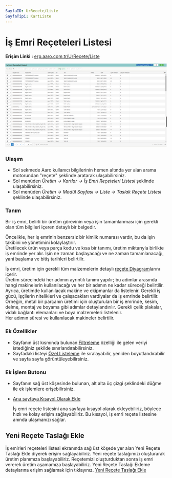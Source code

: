 ```yaml
---
SayfaID: UrRecete/Liste
SayfaTipi: KartListe
---
```


# İş Emri Reçeteleri Listesi

**Erişim Linki :** [erp.aaro.com.tr/UrRecete/Liste](erp.aaro.com.tr/UrRecete/Liste)

[![Image](../Uretim/isemrirecete.png)](Uretim)

### Ulaşım 

- Sol sekmede Aaro kullanıcı bilgilerinin hemen altında yer alan arama motorundan "reçete" şeklinde aratarak ulaşabilirsiniz.
- Sol menüden *Üretim -> Kartlar -> İş Emri Reçeteleri Listesi* şeklinde ulaşabilirsiniz.
- Sol menüden *Üretim -> Modül Sayfası -> Liste -> Taslak Reçete Listesi* şeklinde ulaşabilirsiniz.

### Tanım 

Bir iş emri, belirli bir üretim görevinin veya işin tamamlanması için gerekli olan tüm bilgileri içeren detaylı bir belgedir.  

Öncelikle, her iş emrinin benzersiz bir kimlik numarası vardır, bu da işin takibini ve yönetimini kolaylaştırır.   
Üretilecek ürün veya parça kodu ve kısa bir tanımı, üretim miktarıyla birlikte iş emrinde yer alır. 
İşin ne zaman başlayacağı ve ne zaman tamamlanacağı, yani başlama ve bitiş tarihleri belirtilir.

İş emri, üretim için gerekli tüm malzemelerin detaylı [reçete Diyagram](../Uretim/ReçeteDiyagram.md)larını içerir.  
Üretim sürecindeki her adımın ayrıntılı tanımı yapılır; bu adımlar arasında hangi makinelerin kullanılacağı ve her bir adımın ne kadar süreceği belirtilir.  
Ayrıca, üretimde kullanılacak makine ve ekipmanlar da listelenir. Gerekli iş gücü, işçilerin nitelikleri ve çalışacakları vardiyalar da iş emrinde belirtilir.  
Örneğin, metal bir parçanın üretimi için oluşturulan bir iş emrinde, kesim, delme, montaj ve boyama gibi adımlar detaylandırılır. 
Gerekli çelik plakalar, vidalı bağlantı elemanları ve boya malzemeleri listelenir.    
Her adımın süresi ve kullanılacak makineler belirtilir.

### Ek Özellikler 

- Sayfanın üst kısmında bulunan [Filtreleme](../TemelOzellikler/SayfaKisitlari.md) özelliği ile gelen veriyi istediğiniz şekilde sınırlandırabilirsiniz.
- Sayfadaki listeyi [Özel Listeleme](../TemelOzellikler/ListeNesnesi.md) ile sıralayabilir, yeniden boyutlandırabilir ve sayfa sayfa görüntüleyebilirsiniz.


### Ek İşlem Butonu

- Sayfanın sağ üst köşesinde bulunan, alt alta üç çizgi şeklindeki düğme ile ek işlemlere erişebilirsiniz.


- [Ana sayfaya Kısayol Olarak Ekle](../TemelOzellikler/KisaYollaraEkleme.md)

	İş emri reçete listesini ana sayfaya kısayol olarak ekleyebiliriz, böylece hızlı ve kolay erişim sağlayabiliriz.
	Bu kısayol, iş emri reçete listesine anında ulaşmanızı sağlar.

## Yeni Reçete Taslağı Ekle
 
İş emirleri reçeteleri listesi ekranında sağ üst köşede yer alan Yeni Reçete Taslağı Ekle diyerek erişim sağlayabiliriz.
Yeni reçete taslağımızı oluşturarak üretim planımıza başlayabiliriz. 
Reçetemizi oluşturduktan sonra iş emri vererek üretim aşamamıza başlayabiliriz.
Yeni Reçete Taslağı Ekleme detaylarına erişim sağlamak için tıklayınız. [Yeni Reçete Taslağı Ekle](../Uretim/YeniReceteTaslagiEkle.md)
